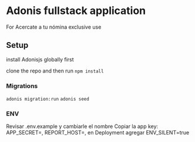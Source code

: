 # Adonis fullstack application

For Acercate a tu nómina exclusive use 

## Setup
install Adonisjs globally first

clone the repo and then run 
`npm install`

### Migrations

`adonis migration:run`
`adonis seed`

### ENV
Revisar .env.example y cambiarle el nombre
Copiar la app key: APP_SECRET=,
REPORT_HOST=,
en Deployment agregar 
ENV_SILENT=true

